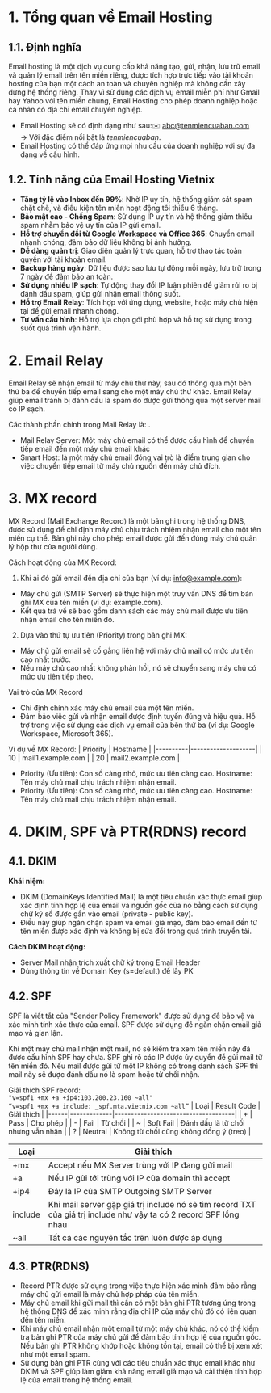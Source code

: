 # 1. Tổng quan về Email Hosting
## 1.1. Định nghĩa
Email hosting là một dịch vụ cung cấp khả năng tạo, gửi, nhận, lưu trữ email và quản lý email trên tên miền riêng, được tích hợp trực tiếp vào tài khoản hosting của bạn một cách an toàn và chuyên nghiệp mà không cần xây dựng hệ thống riêng. Thay vì sử dụng các dịch vụ email miễn phí như Gmail hay Yahoo với tên miền chung, Email Hosting cho phép doanh nghiệp hoặc cá nhân có địa chỉ email chuyên nghiệp.
- Email Hosting sẽ có định dạng như sau:✉️ abc@tenmiencuaban.com\
→ Với đặc điểm nổi bật là *tenmiencuaban*.
- Email Hosting có thể đáp ứng mọi nhu cầu của doanh nghiệp với sự đa dạng về cấu
hình.
## 1.2. Tính năng của Email Hosting Vietnix
- **Tăng tỷ lệ vào Inbox đến 99%**: Nhờ IP uy tín, hệ thống giám sát spam chặt chẽ, và điều kiện tên miền hoạt động tối thiểu 6 tháng.
- **Bảo mật cao - Chống Spam**: Sử dụng IP uy tín và hệ thống giảm thiểu spam nhằm bảo vệ uy tín của IP gửi email.
- **Hỗ trợ chuyển đổi từ Google Workspace và Office 365**: Chuyển email nhanh chóng, đảm bảo dữ liệu không bị ảnh hưởng.
- **Dễ dàng quản trị**: Giao diện quản lý trực quan, hỗ trợ thao tác toàn quyền với tài khoản email.
- **Backup hàng ngày**: Dữ liệu được sao lưu tự động mỗi ngày, lưu trữ trong 7 ngày để đảm bảo an toàn.
- **Sử dụng nhiều IP sạch**: Tự động thay đổi IP luân phiên để giảm rủi ro bị đánh dấu spam, giúp gửi nhận email thông suốt.
- **Hỗ trợ Email Relay**: Tích hợp với ứng dụng, website, hoặc máy chủ hiện tại để gửi email nhanh chóng.
- **Tư vấn cấu hình**: Hỗ trợ lựa chọn gói phù hợp và hỗ trợ sử dụng trong suốt quá trình vận hành.
# 2. Email Relay
Email Relay sẽ nhận email từ máy chủ thư này, sau đó thông qua một bên thứ ba để chuyển tiếp email sang cho một máy chủ thư khác. Email Relay giúp email tránh bị đánh dấu là spam do được gửi thông qua một server mail có IP sạch.

Các thành phần chính trong Mail Relay là: .
- Mail Relay Server: Một máy chủ email có thể được cấu hình để chuyển tiếp email đến một máy chủ email khác
- Smart Host: là một máy chủ email đóng vai trò là điểm trung gian cho việc chuyển tiếp email từ máy chủ nguồn đến máy chủ đích.
# 3. MX record
MX Record (Mail Exchange Record) là một bản ghi trong hệ thống DNS, được sử dụng để chỉ định máy chủ chịu trách nhiệm nhận email cho một tên miền cụ thể. Bản ghi này cho phép email được gửi đến đúng máy chủ quản lý hộp thư của người dùng.

Cách hoạt động của MX Record:
1. Khi ai đó gửi email đến địa chỉ của bạn (ví dụ: info@example.com):
  - Máy chủ gửi (SMTP Server) sẽ thực hiện một truy vấn DNS để tìm bản ghi MX của tên miền (ví dụ: example.com).
  - Kết quả trả về sẽ bao gồm danh sách các máy chủ mail được ưu tiên nhận email cho tên miền đó.
2. Dựa vào thứ tự ưu tiên (Priority) trong bản ghi MX:
  - Máy chủ gửi email sẽ cố gắng liên hệ với máy chủ mail có mức ưu tiên cao nhất trước.
  - Nếu máy chủ cao nhất không phản hồi, nó sẽ chuyển sang máy chủ có mức ưu tiên tiếp theo.
    
Vai trò của MX Record
- Chỉ định chính xác máy chủ email của một tên miền.
- Đảm bảo việc gửi và nhận email được định tuyến đúng và hiệu quả.
Hỗ trợ trong việc sử dụng các dịch vụ email của bên thứ ba (ví dụ: Google Workspace, Microsoft 365).

Ví dụ về MX Record:
| Priority | Hostname           |
|----------|--------------------|
| 10       | mail1.example.com |
| 20       | mail2.example.com |
- Priority (Ưu tiên): Con số càng nhỏ, mức ưu tiên càng cao.
Hostname: Tên máy chủ mail chịu trách nhiệm nhận email.
- Priority (Ưu tiên): Con số càng nhỏ, mức ưu tiên càng cao.
Hostname: Tên máy chủ mail chịu trách nhiệm nhận email.

# 4. DKIM, SPF và PTR(RDNS) record
## 4.1. DKIM
**Khái niệm:**
- DKIM (DomainKeys Identified Mail) là một tiêu chuẩn xác thực email giúp xác định tính hợp lệ của email và nguồn gốc của nó bằng cách sử dụng chữ ký số được gắn vào email (private - public key). 
- Điều này giúp ngăn chặn spam và email giả mạo, đảm bảo email đến từ tên miền được xác định và không bị sửa đổi trong quá trình truyền tải.
  
**Cách DKIM hoạt động:**
- Server Mail nhận trích xuất chữ ký trong Email Header
- Dùng thông tin về Domain Key (s=default) để lấy PK

## 4.2. SPF
SPF là viết tắt của "Sender Policy Framework" được sử dụng để bảo vệ và xác minh tính xác thực của email. SPF được sử dụng để ngăn chặn email giả mạo và gian lận.

Khi một máy chủ mail nhận một mail, nó sẽ kiểm tra xem tên miền này đã được cấu hình SPF hay chưa. SPF ghi rõ các IP được ủy quyền để gửi mail từ tên miền đó. Nếu mail được gửi từ một IP không có trong danh sách SPF thì mail này sẽ được đánh dấu nó là spam hoặc từ chối nhận.

Giải thích SPF record:\
`"v=spf1 +mx +a +ip4:103.200.23.160 ~all"`\
`“v=spf1 +mx +a include: _spf.mta.vietnix.com ~all”`
| Loại | Result Code | Giải thích                          |
|------|-------------|-------------------------------------|
| +    | Pass        | Cho phép                           |
| -    | Fail        | Từ chối                            |
| ~    | Soft Fail   | Đánh dấu là từ chối nhưng vẫn nhận |
| ?    | Neutral     | Không từ chối cũng không đồng ý (treo) |

| Loại    | Giải thích                                                                                   |
|---------|----------------------------------------------------------------------------------------------|
| +mx     | Accept nếu MX Server trùng với IP đang gửi mail                                              |
| +a      | Nếu IP gửi tới trùng với IP của domain thì accept                                            |
| +ip4    | Đây là IP của SMTP Outgoing SMTP Server                                                     |
| include | Khi mail server gặp giá trị include nó sẽ tìm record TXT của giá trị include như vậy ta có 2 record SPF lồng nhau |
| ~all    | Tất cả các nguyên tắc trên luôn được áp dụng                                                |

## 4.3. PTR(RDNS)
- Record PTR được sử dụng trong việc thực hiện xác minh đảm bảo rằng máy chủ gửi email là máy chủ hợp pháp của tên miền.
- Máy chủ email khi gửi mail thì cần có một bản ghi PTR tương ứng trong hệ thống DNS để xác minh rằng địa chỉ IP của máy chủ đó có liên quan đến tên miền. 
- Khi máy chủ email nhận một email từ một máy chủ khác, nó có thể kiểm tra bản ghi PTR của máy chủ gửi để đảm bảo tính hợp lệ của nguồn gốc. Nếu bản ghi PTR không khớp hoặc không tồn tại, email có thể bị xem xét như một email spam.
- Sử dụng bản ghi PTR cùng với các tiêu chuẩn xác thực email khác như DKIM và SPF giúp làm giảm khả năng email giả mạo và cải thiện tính hợp lệ của email trong hệ thống email.
